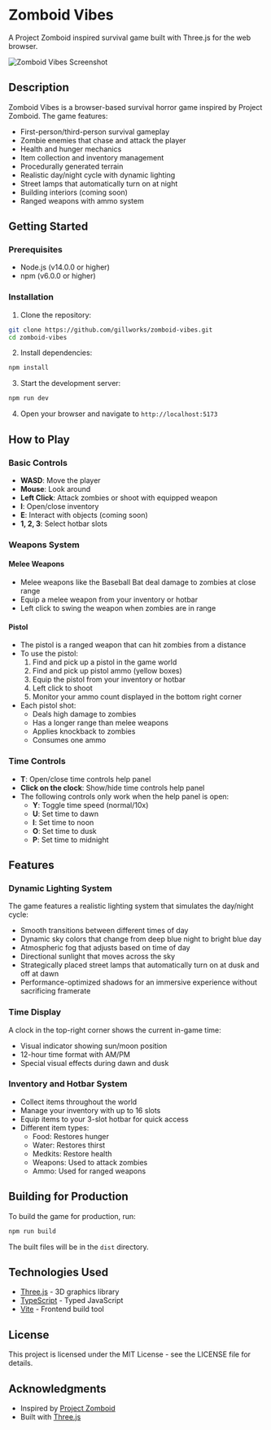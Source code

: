 # Zomboid Vibes

A Project Zomboid inspired survival game built with Three.js for the web browser.

![Zomboid Vibes Screenshot](screenshot.png)

## Description

Zomboid Vibes is a browser-based survival horror game inspired by Project Zomboid. The game features:

- First-person/third-person survival gameplay
- Zombie enemies that chase and attack the player
- Health and hunger mechanics
- Item collection and inventory management
- Procedurally generated terrain
- Realistic day/night cycle with dynamic lighting
- Street lamps that automatically turn on at night
- Building interiors (coming soon)
- Ranged weapons with ammo system

## Getting Started

### Prerequisites

- Node.js (v14.0.0 or higher)
- npm (v6.0.0 or higher)

### Installation

1. Clone the repository:

```bash
git clone https://github.com/gillworks/zomboid-vibes.git
cd zomboid-vibes
```

2. Install dependencies:

```bash
npm install
```

3. Start the development server:

```bash
npm run dev
```

4. Open your browser and navigate to `http://localhost:5173`

## How to Play

### Basic Controls

- **WASD**: Move the player
- **Mouse**: Look around
- **Left Click**: Attack zombies or shoot with equipped weapon
- **I**: Open/close inventory
- **E**: Interact with objects (coming soon)
- **1, 2, 3**: Select hotbar slots

### Weapons System

#### Melee Weapons

- Melee weapons like the Baseball Bat deal damage to zombies at close range
- Equip a melee weapon from your inventory or hotbar
- Left click to swing the weapon when zombies are in range

#### Pistol

- The pistol is a ranged weapon that can hit zombies from a distance
- To use the pistol:
  1. Find and pick up a pistol in the game world
  2. Find and pick up pistol ammo (yellow boxes)
  3. Equip the pistol from your inventory or hotbar
  4. Left click to shoot
  5. Monitor your ammo count displayed in the bottom right corner
- Each pistol shot:
  - Deals high damage to zombies
  - Has a longer range than melee weapons
  - Applies knockback to zombies
  - Consumes one ammo

### Time Controls

- **T**: Open/close time controls help panel
- **Click on the clock**: Show/hide time controls help panel
- The following controls only work when the help panel is open:
  - **Y**: Toggle time speed (normal/10x)
  - **U**: Set time to dawn
  - **I**: Set time to noon
  - **O**: Set time to dusk
  - **P**: Set time to midnight

## Features

### Dynamic Lighting System

The game features a realistic lighting system that simulates the day/night cycle:

- Smooth transitions between different times of day
- Dynamic sky colors that change from deep blue night to bright blue day
- Atmospheric fog that adjusts based on time of day
- Directional sunlight that moves across the sky
- Strategically placed street lamps that automatically turn on at dusk and off at dawn
- Performance-optimized shadows for an immersive experience without sacrificing framerate

### Time Display

A clock in the top-right corner shows the current in-game time:

- Visual indicator showing sun/moon position
- 12-hour time format with AM/PM
- Special visual effects during dawn and dusk

### Inventory and Hotbar System

- Collect items throughout the world
- Manage your inventory with up to 16 slots
- Equip items to your 3-slot hotbar for quick access
- Different item types:
  - Food: Restores hunger
  - Water: Restores thirst
  - Medkits: Restore health
  - Weapons: Used to attack zombies
  - Ammo: Used for ranged weapons

## Building for Production

To build the game for production, run:

```bash
npm run build
```

The built files will be in the `dist` directory.

## Technologies Used

- [Three.js](https://threejs.org/) - 3D graphics library
- [TypeScript](https://www.typescriptlang.org/) - Typed JavaScript
- [Vite](https://vitejs.dev/) - Frontend build tool

## License

This project is licensed under the MIT License - see the LICENSE file for details.

## Acknowledgments

- Inspired by [Project Zomboid](https://projectzomboid.com/)
- Built with [Three.js](https://threejs.org/)
